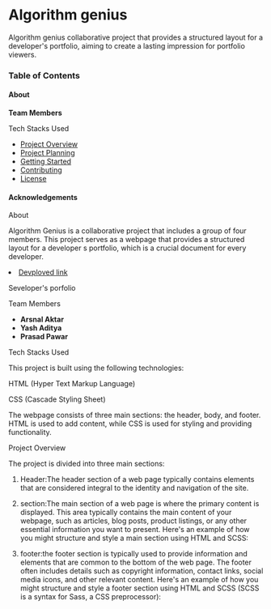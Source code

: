 <h1>Algorithm genius</h1>

<p>Algorithm genius collaborative project that provides a structured layout for a developer's portfolio, aiming to create a lasting impression for portfolio viewers.</p>

<h3>Table of Contents</h3>

<h4>About</h4>

<strong>Team Members</strong>

Tech Stacks Used

<ul>
  <li><a href="https://example.com">Project Overview </a></li>
  <li><a href="#">Project Planning </a></li>
  <li><a href="#">Getting Started</a></li>
    <li><a href="#"> Contributing</a></li>
    <li><a href="#">License</a></li>
</ul>

<h4>Acknowledgements</h4>

<p>About</p>

Algorithm Genius is a collaborative project that includes a group of four members. This project serves as a webpage that provides a structured layout for a developer s portfolio, which is a crucial document for every developer.

  <li><a href="https://6580498aa6dfa74458b11a6a--unrivaled-gumdrop-af0e38.netlify.app/">Devploved link </a></li>

Seveloper's porfolio

Team Members

<ul>
  <li><b>Arsnal Aktar</b></li>
  <li><b> Yash Aditya </b> </li>
  <li><b>Prasad Pawar </b></li>
   
</ul>

Tech Stacks Used

This project is built using the following technologies:

HTML (Hyper Text Markup Language)

CSS (Cascade Styling Sheet)

The webpage consists of three main sections: the header, body, and footer. HTML is used to add content, while CSS is used for styling and providing functionality.

Project Overview

The project is divided into three main sections:

1. Header:The header section of a web page typically contains elements that are considered integral to the identity and navigation of the site. 

2. section:The main section of a web page is where the primary content is displayed. This area typically contains the main content of your webpage, such as articles, blog posts, product listings, or any other essential information you want to present. Here's an example of how you might structure and style a main section using HTML and SCSS:

3. footer:the footer section is typically used to provide information and elements that are common to the bottom of the web page. The footer often includes details such as copyright information, contact links, social media icons, and other relevant content. Here's an example of how you might structure and style a footer section using HTML and SCSS (SCSS is a syntax for Sass, a CSS preprocessor):
